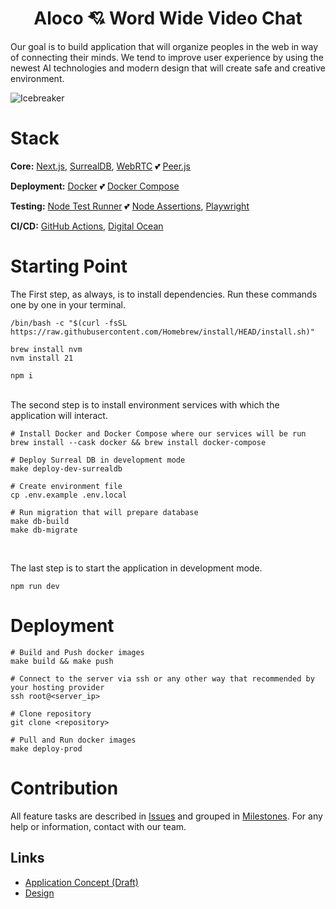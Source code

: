 <h1 align="center">
    Aloco 💘 Word Wide Video Chat
</h1>

Our goal is to build application that will organize peoples in the web in way of connecting their minds.
We tend to improve user experience by using the newest AI technologies and modern design
that will create safe and creative environment.

<p>
    <img src="https://cdn.dribbble.com/users/1925451/screenshots/6618101/image_4x.jpg?resize=1600x1200&vertical=center" alt="Icebreaker">
</p>

# Stack

**Core:** [Next.js](https://nextjs.org), [SurrealDB](https://surrealdb.com/), [WebRTC](https://developer.mozilla.org/en-US/docs/Web/API/WebRTC_API) 💕 [Peer.js](https://peerjs.com/)

**Deployment:** [Docker](https://www.docker.com) 💕 [Docker Compose](https://docs.docker.com/compose/)

**Testing:** [Node Test Runner](https://nodejs.org/api/test.html) 💕 [Node Assertions](https://nodejs.org/api/assert.html), [Playwright](https://playwright.dev/docs/intro)

**CI/CD:** [GitHub Actions](https://docs.github.com/en/actions), [Digital Ocean](https://www.digitalocean.com)

# Starting Point

The First step, as always, is to install dependencies.
Run these commands one by one in your terminal.

```shell
/bin/bash -c "$(curl -fsSL https://raw.githubusercontent.com/Homebrew/install/HEAD/install.sh)"

brew install nvm
nvm install 21

npm i
```
<br />
The second step is to install environment services with which the application will interact.

```shell
# Install Docker and Docker Compose where our services will be run
brew install --cask docker && brew install docker-compose

# Deploy Surreal DB in development mode
make deploy-dev-surrealdb

# Create environment file
cp .env.example .env.local

# Run migration that will prepare database
make db-build
make db-migrate
```

<br />

The last step is to start the application in development mode.

```shell
npm run dev
```

# Deployment

```shell
# Build and Push docker images
make build && make push

# Connect to the server via ssh or any other way that recommended by your hosting provider
ssh root@<server_ip>

# Clone repository
git clone <repository>

# Pull and Run docker images
make deploy-prod
```

# Contribution

All feature tasks are described in [Issues](https://github.com/Looport/Aloco/issues) and
grouped in [Milestones](https://github.com/Looport/Aloco/milestones).
For any help or information, contact with our team.

## Links

- [Application Concept (Draft)](https://dormammun.notion.site/Product-Concept-01c721c64cbc4060aa768d5fb97faeb4?pvs=4)
- [Design](https://www.figma.com/file/kjHb3gcPDZ9wHmQle0474n/Untitled?type=design&node-id=0-1&mode=design&t=xiiu4bSlGt9aF3g5-0)